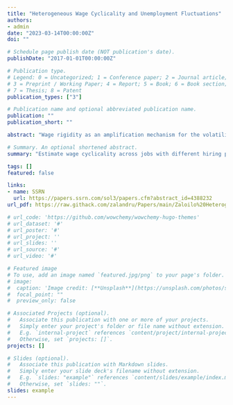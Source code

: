 ```yaml
---
title: "Heterogeneous Wage Cyclicality and Unemployment Fluctuations"
authors:
- admin
date: "2023-03-14T00:00:00Z"
doi: ""

# Schedule page publish date (NOT publication's date).
publishDate: "2017-01-01T00:00:00Z"

# Publication type.
# Legend: 0 = Uncategorized; 1 = Conference paper; 2 = Journal article;
# 3 = Preprint / Working Paper; 4 = Report; 5 = Book; 6 = Book section;
# 7 = Thesis; 8 = Patent
publication_types: ["3"]

# Publication name and optional abbreviated publication name.
publication: ""
publication_short: ""

abstract: "Wage rigidity as an amplification mechanism for the volatility of unemployment requires that jobs with rigid wages actually hire unemployed workers (rather than poach them from other firms). I differentiate jobs based on their hiring pool: whether they hire mostly unemployed or employed workers - and separately estimate their wage cyclicality. Using French matched employer-employee panel data, I find that wage rigidity varies significantly across jobs, with those engaging in worker poaching exhibiting more cyclical wages. I develop a labor search model with separation of search and heterogeneous wage cyclicality to measure the importance of distinguishing jobs by their hiring pool. The model reveals that rigid wages in jobs hiring unemployed workers have a disproportionately large effect on unemployment volatility compared to jobs poaching workers. Incorporating this heterogeneity yields a 20% increase in unemployment volatility."

# Summary. An optional shortened abstract.
summary: "Estimate wage cyclicality across jobs with different hiring pools. Firms hiring unemployed workers have the most rigid wages, which helps amplify unemployment volatility."

tags: []
featured: false

links:
- name: SSRN
  url: https://papers.ssrn.com/sol3/papers.cfm?abstract_id=4388232
url_pdf: https://raw.githack.com/zalandru/Papers/main/Zaloilo%20Heterogeneous%20Wage%20Cyclicality%20and%20Unemployment%20Fluctuations.pdf

# url_code: 'https://github.com/wowchemy/wowchemy-hugo-themes'
# url_dataset: '#'
# url_poster: '#'
# url_project: ''
# url_slides: ''
# url_source: '#'
# url_video: '#'

# Featured image
# To use, add an image named `featured.jpg/png` to your page's folder. 
# image:
#  caption: 'Image credit: [**Unsplash**](https://unsplash.com/photos/s9CC2SKySJM)'
#  focal_point: ""
#  preview_only: false

# Associated Projects (optional).
#   Associate this publication with one or more of your projects.
#   Simply enter your project's folder or file name without extension.
#   E.g. `internal-project` references `content/project/internal-project/index.md`.
#   Otherwise, set `projects: []`.
projects: []

# Slides (optional).
#   Associate this publication with Markdown slides.
#   Simply enter your slide deck's filename without extension.
#   E.g. `slides: "example"` references `content/slides/example/index.md`.
#   Otherwise, set `slides: ""`.
slides: example
---
```

